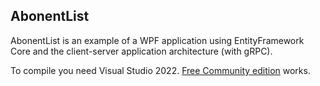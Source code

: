 ## AbonentList

AbonentList is an example of a WPF application using EntityFramework Core and the client-server application architecture (with gRPC).

To compile you need Visual Studio 2022. [Free Community edition](https://www.visualstudio.com/vs/community/) works.
